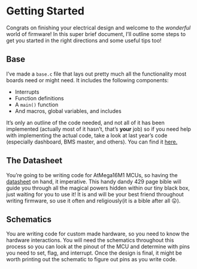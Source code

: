 # Getting Started
Congrats on finishing your electrical design and welcome to the *wonderful* world of firmware! In this super brief document, I’ll outline some steps to get you started in the right directions and some useful tips too!
## Base
I’ve made a `base.c` file that lays out pretty much all the functionality most boards need or might need. It includes the following components:
* Interrupts
* Function definitions
* A `main()` function
* And macros, global variables, and includes

It’s only an outline of the code needed, and not all of it has been implemented (actually most of it hasn’t, that’s **your** job) so if you need help with implementing the actual code, take a look at last year’s code (especially dashboard, BMS master, and others). You can find it [here.](https://github.com/olin-electric-motorsports/MK_II-Code)

## The Datasheet
You’re going to be writing code for AtMega16M1 MCUs, so having the [datasheet](http://ww1.microchip.com/downloads/en/DeviceDoc/Atmel-8209-8-bit%20AVR%20ATmega16M1-32M1-64M1_Datasheet.pdf) on hand, it imperative. This handy dandy 429 page bible will guide you through all the magical powers hidden within our tiny black box, just waiting for you to use it! It is and will be your best friend throughout writing firmware, so use it often and religiously(it is a bible after all :stuck_out_tongue:).

## Schematics
You are writing code for custom made hardware, so you need to know the hardware interactions. You will need the schematics throughout this process so you can look at the pinout of the MCU and determine with pins you need to set, flag, and interrupt. Once the design is final, it might be worth printing out the schematic to figure out pins as you write code.
